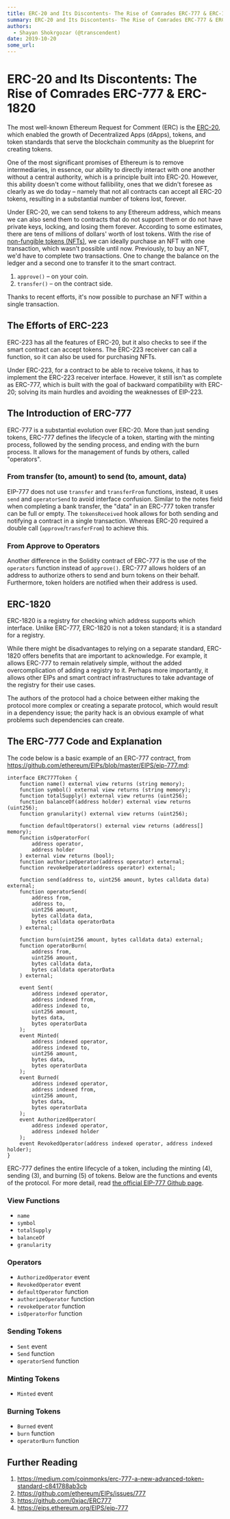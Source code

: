 ```yaml
---
title: ERC-20 and Its Discontents- The Rise of Comrades ERC-777 & ERC-1820
summary: ERC-20 and Its Discontents- The Rise of Comrades ERC-777 & ERC-1820 The most well-known Ethereum Request for Comment (ERC) is the ERC-20, which enabled the growth of Decentralized Apps (dApps), tokens, and token standards that serve the blockchain community as the blueprint for creating tokens. One of the most significant promises of Ethereum is to remove intermediaries, in essence, our ability to directly interact with one another without a central authority, which is a principle built into ERC
authors:
  - Shayan Shokrgozar (@transcendent)
date: 2019-10-20
some_url: 
---
```


# ERC-20 and Its Discontents: The Rise of Comrades ERC-777 & ERC-1820

The most well-known Ethereum Request for Comment (ERC) is the [ERC-20](https://en.wikipedia.org/wiki/ERC20), which enabled the growth of Decentralized Apps (dApps), tokens, and token standards that serve the blockchain community as the blueprint for creating tokens.

One of the most significant promises of Ethereum is to remove intermediaries, in essence, our ability to directly interact with one another without a central authority, which is a principle built into ERC-20. However, this ability doesn't come without fallibility, ones that we didn't foresee as clearly as we do today – namely that not all contracts can accept all ERC-20 tokens, resulting in a substantial number of tokens lost, forever.

Under ERC-20, we can send tokens to any Ethereum address, which means we can also send them to contracts that do not support them or do not have private keys, locking, and losing them forever. According to some estimates, there are tens of millions of dollars' worth of lost tokens. With the rise of [non-fungible tokens (NFTs)](https://kauri.io/article/028ff6bf2fa0432191371e6d39398ba6/v1/cute-kitties-and-where-to-find-them-an-introduction-to-non-fungible-tokens), we can ideally purchase an NFT with one transaction, which wasn't possible until now. Previously, to buy an NFT, we'd have to complete two transactions. One to change the balance on the ledger and a second one to transfer it to the smart contract.

1.  `approve()` – on your coin.
2.  `transfer()` – on the contract side.

Thanks to recent efforts, it's now possible to purchase an NFT within a single transaction.

## The Efforts of ERC-223

ERC-223 has all the features of ERC-20, but it also checks to see if the smart contract can accept tokens. The ERC-223 receiver can call a function, so it can also be used for purchasing NFTs.

Under ERC-223, for a contract to be able to receive tokens, it has to implement the ERC-223 receiver interface. However, it still isn't as complete as ERC-777, which is built with the goal of backward compatibility with ERC-20; solving its main hurdles and avoiding the weaknesses of EIP-223.

## The Introduction of ERC-777

ERC-777 is a substantial evolution over ERC-20. More than just sending tokens, ERC-777 defines the lifecycle of a token, starting with the minting process, followed by the sending process, and ending with the burn process. It allows for the management of funds by others, called "operators".

### From transfer (to, amount) to send (to, amount, data)

EIP-777 does not use `transfer` and `transferFrom` functions, instead, it uses `send` and `operatorSend` to avoid interface confusion.
Similar to the notes field when completing a bank transfer, the "data" in an ERC-777 token transfer can be full or empty. The `tokensReceived` hook allows for both sending and notifying a contract in a single transaction. Whereas ERC-20 required a double call (`approve`/`transferFrom`) to achieve this.

### From Approve to Operators

Another difference in the Solidity contract of ERC-777 is the use of the `operators` function instead of `approve()`. ERC-777 allows holders of an address to authorize others to send and burn tokens on their behalf. Furthermore, token holders are notified when their address is used.

## ERC-1820

ERC-1820 is a registry for checking which address supports which interface. Unlike ERC-777, ERC-1820 is not a token standard; it is a standard for a registry.

While there might be disadvantages to relying on a separate standard, ERC-1820 offers benefits that are important to acknowledge. For example, it allows ERC-777 to remain relatively simple, without the added overcomplication of adding a registry to it. Perhaps more importantly, it allows other EIPs and smart contract infrastructures to take advantage of the registry for their use cases.

The authors of the protocol had a choice between either making the protocol more complex or creating a separate protocol, which would result in a dependency issue; the parity hack is an obvious example of what problems such dependencies can create.

## The ERC-777 Code and Explanation

The code below is a basic example of an ERC-777 contract, from <https://github.com/ethereum/EIPs/blob/master/EIPS/eip-777.md>:

```solidity
interface ERC777Token {
    function name() external view returns (string memory);
    function symbol() external view returns (string memory);
    function totalSupply() external view returns (uint256);
    function balanceOf(address holder) external view returns (uint256);
    function granularity() external view returns (uint256);

    function defaultOperators() external view returns (address[] memory);
    function isOperatorFor(
        address operator,
        address holder
    ) external view returns (bool);
    function authorizeOperator(address operator) external;
    function revokeOperator(address operator) external;

    function send(address to, uint256 amount, bytes calldata data) external;
    function operatorSend(
        address from,
        address to,
        uint256 amount,
        bytes calldata data,
        bytes calldata operatorData
    ) external;

    function burn(uint256 amount, bytes calldata data) external;
    function operatorBurn(
        address from,
        uint256 amount,
        bytes calldata data,
        bytes calldata operatorData
    ) external;

    event Sent(
        address indexed operator,
        address indexed from,
        address indexed to,
        uint256 amount,
        bytes data,
        bytes operatorData
    );
    event Minted(
        address indexed operator,
        address indexed to,
        uint256 amount,
        bytes data,
        bytes operatorData
    );
    event Burned(
        address indexed operator,
        address indexed from,
        uint256 amount,
        bytes data,
        bytes operatorData
    );
    event AuthorizedOperator(
        address indexed operator,
        address indexed holder
    );
    event RevokedOperator(address indexed operator, address indexed holder);
}
```

ERC-777 defines the entire lifecycle of a token, including the minting (4), sending (3), and burning (5) of tokens. Below are the functions and events of the protocol. For more detail, read [the official EIP-777 Github page](https://github.com/ethereum/EIPs/blob/master/EIPS/eip-777.md).

### View Functions

-   `name`
-   `symbol`
-   `totalSupply`
-   `balanceOf`
-   `granularity`

### Operators

-   `AuthorizedOperator` event
-   `RevokedOperator` event
-   `defaultOperator` function
-   `authorizeOperator` function
-   `revokeOperator` function
-   `isOperatorFor` function

### Sending Tokens

-   `Sent` event
-   `Send` function
-   `operatorSend` function

### Minting Tokens

-   `Minted` event

### Burning Tokens

-   `Burned` event
-   `burn` function
-   `operatorBurn` function

## Further Reading

1.  <https://medium.com/coinmonks/erc-777-a-new-advanced-token-standard-c841788ab3cb>
2.  <https://github.com/ethereum/EIPs/issues/777>
3.  <https://github.com/0xjac/ERC777>
4.  <https://eips.ethereum.org/EIPS/eip-777>